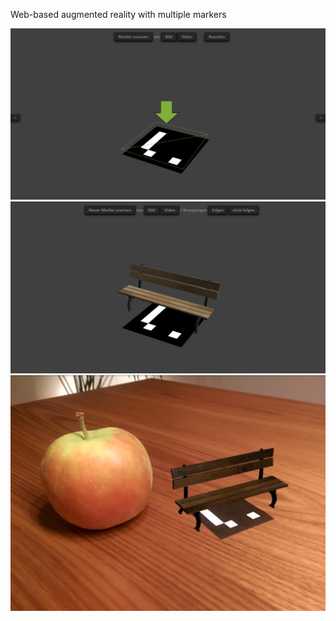 Web-based augmented reality with multiple markers

<img src="./images/screenshot01.jpg"></img>
<img src="./images/screenshot02.jpg"></img>
<img src="./images/screenshot03.jpg"></img>